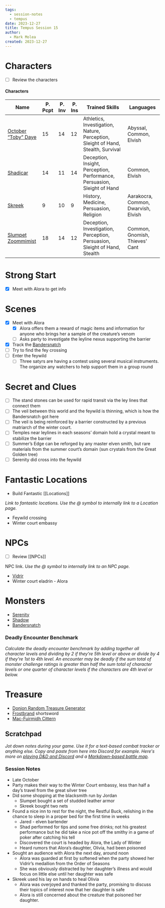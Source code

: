 ```yaml
---
tags:
  - session-notes
  - tempus
date: 2023-12-27
title: Tempus Session 15
author:
  - Mark Molea
created: 2023-12-27
---
```









# Characters

- [ ] Review the characters

#### Characters

|Name|P. Pcpt|P. Inv|P. Ins|Trained Skills|Languages|
|---|---|---|---|---|---|
|[October “Toby” Daye](/02---characters/main-party/october-toby-daye)|15|14|12|Athletics, Investigation, Nature, Perception, Sleight of Hand, Stealth, Survival|Abyssal, Common, Elvish|
|[Shadicar](/02---characters/main-party/shadicar)|14|11|14|Deception, Insight, Perception, Performance, Persuasion, Sleight of Hand|Common, Elvish|
|[Skreek](/02---characters/main-party/skreek)|9|10|9|History, Medicine, Persuasion, Religion|Aarakocra, Common, Dwarvish, Elvish|
|[Slumpet Zoommimist](/02---characters/main-party/slumpet-zoommimist)|18|14|12|Deception, Investigation, Perception, Persuasion, Sleight of Hand, Stealth|Common, Gnomish, Thieves' Cant|

  
  

# Strong Start

- [x] Meet with Alora to get info

# Scenes

- [x] Meet with Alora
    - [x] Alora offers them a reward of magic items and information for anyone who brings her a sample of the creature’s venom
    - [ ] Asks party to investigate the leyline nexus supporting the barrier
- [x] Track the [Bandersnatch](/02---characters/monsters/bandersnatch)
- [ ] Try to find the fey crossing
- [ ] Enter the feywild
    - [ ] Three satyrs are having a contest using several musical instruments. The organize any watchers to help support them in a group round

# Secret and Clues

- [ ] The stand stones can be used for rapid transit via the ley lines that connect them
- [ ] The veil between this world and the feywild is thinning, which is how the Bandersnatch got here
- [ ] The veil is being reinforced by a barrier constructed by a previous matriarch of the winter court.
- [ ] Temples near leylines in each seasons’ domain hold a crystal meant to stabilize the barrier
- [ ] Summer’s Edge can be reforged by any master elven smith, but rare materials from the summer court’s domain (sun crystals from the Great Golden tree)
- [ ] Serenity did cross into the feywild

# Fantastic Locations

- Build Fantastic [[Locations]]

_Link to fantastic locations. Use the @ symbol to internally link to a Location page._

- Feywild crossing
- Winter court embassy

# NPCs

- [ ] Review [[NPCs]]

NPC link. _Use the @ symbol to internally link to an NPC page._

- [Vidrir](/02---characters/allies/vidrir)
- Winter court eladrin - Alora

# Monsters

- [Serenity](/02---characters/adversaries/serenity)
- [Shadow](/02---characters/monsters/shadow)
- [Bandersnatch](/02---characters/monsters/bandersnatch)

  

### **Deadly Encounter Benchmark**

_Calculate the deadly encounter benchmark by adding together all character levels and dividing by 2 if they're 5th level or above or divide by 4 if they're 1st to 4th level. An encounter may be deadly if the sum total of monster challenge ratings is greater than half the sum total of character levels or one quarter of character levels if the characters are 4th level or below._

# Treasure

- [Donjon Random Treasure Generator](https://donjon.bin.sh/5e/random/#type=treasure;treasure-cr=4;treasure-loot_type=treasure_hoard)
- [Frostbrand](https://www.dndbeyond.com/magic-items/5387-frost-brand) shortsword
- [Mac-Fuirmidh Cittern](https://www.dndbeyond.com/magic-items/5438-mac-fuirmidh-cittern)

  

## Scratchpad

_Jot down notes during your game. Use it for a text-based combat tracker or anything else. Copy and paste from here into Discord for example. Here's more on [playing D&D and Discord](https://slyflourish.com/playing_dnd_over_discord.html) and a [Markdown-based battle map](https://slyflourish.com/text-based_battle_maps.html)._

### Session Notes

- Late October
- Party makes their way to the Winter Court embassy, less than half a day’s travel from the great silver tree
- Did some shopping at the blacksmith run by Jordan
    - Slumpet bought a set of studded leather armor
    - Skreek bought two nets
- Found a nice inn to rest for the night, the Restful Buck, relishing in the chance to sleep in a proper bed for the first time in weeks
    - Jared - elven bartender
    - Shad performed for tips and some free drinks; not his greatest performance but he did take a nice pot off the smithy in a game of poker after catching his tell
    - Discovered the court is headed by Alora, the Lady of Winter
    - Heard rumors that Alora’s daughter, Olivia, had been poisoned
- Sought an audience with Alora the next day, around noon
    - Alora was guarded at first by softened when the party showed her Vidrir’s medallion from the Order of Seasons
    - She was obviously distracted by her daughter’s illness and would focus on little else until her daughter was safe
- Skreek used his lay on hands to heal Olivia
    - Alora was overjoyed and thanked the party, promising to discuss their topics of interest now that her daughter is safe
    - Alora is still concerned about the creature that poisoned her daughter.